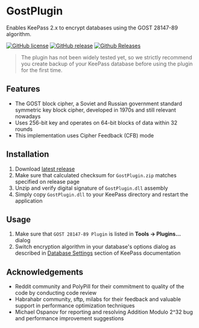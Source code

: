 # GostPlugin
Enables KeePass 2.x to encrypt databases using the GOST 28147-89 algorithm.

[![GitHub license](https://img.shields.io/github/license/yaruson/GostPlugin.svg)]()
[![GitHub release](https://img.shields.io/github/release/yaruson/GostPlugin.svg)]()
[![Github Releases](https://img.shields.io/github/downloads/yaruson/GostPlugin/latest/total.svg)]()

> The plugin has not been widely tested yet, so we strictly recommend you create backup of your KeePass database before using the plugin for the first time.

## Features

 - The GOST block cipher, a Soviet and Russian government standard symmetric key block cipher, developed in 1970s and still relevant nowadays
 - Uses 256-bit key and operates on 64-bit blocks of data within 32 rounds
 - This implementation uses Cipher Feedback (CFB) mode

## Installation

 1. Download [latest release](https://github.com/yaruson/GostPlugin/releases)
 2. Make sure that calculated checksum for `GostPlugin.zip` matches specified on release page
 3. Unzip and verify digital signature of `GostPlugin.dll` assembly
 4. Simply copy `GostPlugin.dll` to your KeePass directory and restart the application

## Usage

 1. Make sure that `GOST 28147-89 Plugin` is listed in **Tools → Plugins...** dialog
 2. Switch encryption algorithm in your database's options dialog as described in [Database Settings](http://keepass.info/help/v2/dbsettings.html) section of KeePass documentation

## Acknowledgements

 - Reddit community and PolyPill for their commitment to quality of the code by conducting code review
 - Habrahabr community, sftp, milabs for their feedback and valuable support in performance optimization techniques
 - Michael Ospanov for reporting and resolving Addition Modulo 2^32 bug and performance improvement suggestions
